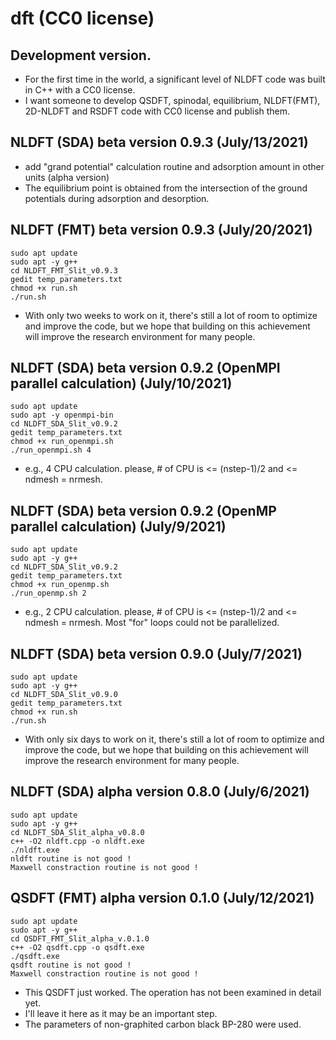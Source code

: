 # dft (CC0 license)


## Development version.
- For the first time in the world, a significant level of NLDFT code was built in C++ with a CC0 license. 
- I want someone to develop QSDFT, spinodal, equilibrium, NLDFT(FMT), 2D-NLDFT and RSDFT code with CC0 license and publish them.


##  NLDFT (SDA) beta version 0.9.3 (July/13/2021)
- add "grand potential" calculation routine and adsorption amount in other units (alpha version)
- The equilibrium point is obtained from the intersection of the ground potentials during adsorption and desorption.


##  NLDFT (FMT) beta version 0.9.3 (July/20/2021)
	sudo apt update
	sudo apt -y g++
	cd NLDFT_FMT_Slit_v0.9.3
	gedit temp_parameters.txt
	chmod +x run.sh
	./run.sh
- With only two weeks to work on it, there's still a lot of room to optimize and improve the code, but we hope that building on this achievement will improve the research environment for many people.


##  NLDFT (SDA) beta version 0.9.2 (OpenMPI parallel calculation) (July/10/2021)
	sudo apt update
	sudo apt -y openmpi-bin
	cd NLDFT_SDA_Slit_v0.9.2
	gedit temp_parameters.txt
	chmod +x run_openmpi.sh
	./run_openmpi.sh 4
- e.g., 4 CPU calculation. please, # of CPU is <= (nstep-1)/2 and <= ndmesh = nrmesh.


##  NLDFT (SDA) beta version 0.9.2 (OpenMP parallel calculation) (July/9/2021)
	sudo apt update
	sudo apt -y g++
	cd NLDFT_SDA_Slit_v0.9.2
	gedit temp_parameters.txt
	chmod +x run_openmp.sh
	./run_openmp.sh 2
- e.g., 2 CPU calculation. please, # of CPU is <= (nstep-1)/2 and <= ndmesh = nrmesh. Most "for" loops could not be parallelized.


##  NLDFT (SDA) beta version 0.9.0 (July/7/2021)
	sudo apt update
	sudo apt -y g++
	cd NLDFT_SDA_Slit_v0.9.0
	gedit temp_parameters.txt
	chmod +x run.sh
	./run.sh
- With only six days to work on it, there's still a lot of room to optimize and improve the code, but we hope that building on this achievement will improve the research environment for many people.


## NLDFT (SDA) alpha version 0.8.0 (July/6/2021)
	sudo apt update
	sudo apt -y g++
	cd NLDFT_SDA_Slit_alpha_v0.8.0
	c++ -O2 nldft.cpp -o nldft.exe
	./nldft.exe
	nldft routine is not good !
	Maxwell constraction routine is not good !


## QSDFT (FMT) alpha version 0.1.0 (July/12/2021)
	sudo apt update
	sudo apt -y g++
	cd QSDFT_FMT_Slit_alpha_v.0.1.0
	c++ -O2 qsdft.cpp -o qsdft.exe
	./qsdft.exe
	qsdft routine is not good !
	Maxwell constraction routine is not good !
- This QSDFT just worked. The operation has not been examined in detail yet.
- I'll leave it here as it may be an important step.
- The parameters of non-graphited carbon black BP-280 were used.